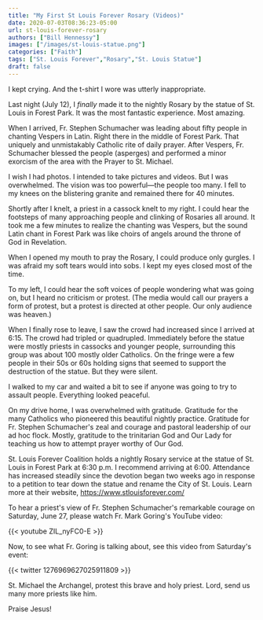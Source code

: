 ```yaml
---
title: "My First St Louis Forever Rosary (Videos)"
date: 2020-07-03T08:36:23-05:00
url: st-louis-forever-rosary
authors: ["Bill Hennessy"]
images: ["/images/st-louis-statue.png"]
categories: ["Faith"]
tags: ["St. Louis Forever","Rosary","St. Louis Statue"]
draft: false
---
```

I kept crying. And the t-shirt I wore was utterly inappropriate.

Last night (July 12), I *finally* made it to the nightly Rosary by the statue of St. Louis in Forest Park. It was the most fantastic experience. Most amazing. 

When I arrived, Fr. Stephen Schumacher was leading about fifty people in chanting Vespers in Latin. Right there in the middle of Forest Park. That uniquely and unmistakably Catholic rite of daily prayer. After Vespers, Fr. Schumacher blessed the people (asperges) and performed a minor exorcism of the area with the Prayer to St. Michael. 

I wish I had photos. I intended to take pictures and videos. But I was overwhelmed. The vision was too powerful—the people too many. I fell to my knees on the blistering granite and remained there for 40 minutes. 

Shortly after I knelt, a priest in a cassock knelt to my right. I could hear the footsteps of many approaching people and clinking of Rosaries all around. It took me a few minutes to realize the chanting was Vespers, but the sound Latin chant in Forest Park was like choirs of angels around the throne of God in Revelation. 

When I opened my mouth to pray the Rosary, I could produce only gurgles. I was afraid my soft tears would into sobs. I kept my eyes closed most of the time.

To my left, I could hear the soft voices of people wondering what was going on, but I heard no criticism or protest. (The media would call our prayers a form of protest, but a protest is directed at other people. Our only audience was heaven.) 

When I finally rose to leave, I saw the crowd had increased since I arrived at 6:15. The crowd had tripled or quadrupled. Immediately before the statue were mostly priests in cassocks and younger people, surrounding this group was about 100 mostly older Catholics. On the fringe were a few people in their 50s or 60s holding signs that seemed to support the destruction of the statue. But they were silent. 

I walked to my car and waited a bit to see if anyone was going to try to assault people. Everything looked peaceful. 

On my drive home, I was overwhelmed with gratitude. Gratitude for the many Catholics who pioneered this beautiful nightly practice. Gratitude for Fr. Stephen Schumacher's zeal and courage and pastoral leadership of our ad hoc flock. Mostly, gratitude to the trinitarian God and Our Lady for teaching us how to attempt prayer worthy of Our God. 

St. Louis Forever Coalition holds a nightly Rosary service at the statue of St. Louis in Forest Park at 6:30 p.m. I recommend arriving at 6:00. Attendance has increased steadily since the devotion began two weeks ago in response to a petition to tear down the statue and rename the City of St. Louis. Learn more at their website, https://www.stlouisforever.com/

To hear a priest's view of Fr. Stephen Schumacher's remarkable courage on Saturday, June 27, please watch Fr. Mark Goring's YouTube video:

{{< youtube ZIL_nyFC0-E >}}

Now, to see what Fr. Goring is talking about, see this video from Saturday's event:

{{< twitter 1276969627025911809 >}}

St. Michael the Archangel, protest this brave and holy priest. Lord, send us many more priests like him. 

Praise Jesus!

